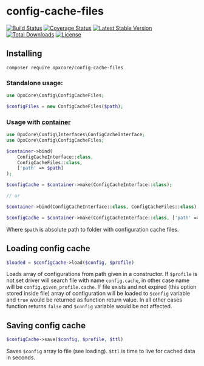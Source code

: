 # config-cache-files

[![Build Status](https://travis-ci.com/opxcore/config-cache-files.svg?branch=main)](https://travis-ci.com/opxcore/config-cache-files)
[![Coverage Status](https://coveralls.io/repos/github/opxcore/config-cache-files/badge.svg)](https://coveralls.io/github/opxcore/config-cache-files)
[![Latest Stable Version](https://poser.pugx.org/opxcore/config-cache-files/v/stable)](https://packagist.org/packages/opxcore/config-cache-files)
[![Total Downloads](https://poser.pugx.org/opxcore/config-cache-files/downloads)](https://packagist.org/packages/opxcore/config-cache-files)
[![License](https://poser.pugx.org/opxcore/config-cache-files/license)](https://packagist.org/packages/opxcore/config-cache-files)

## Installing

```shell
composer require opxcore/config-cache-files
```

### Standalone usage:

```php
use OpxCore\Config\ConfigCacheFiles;

$configFiles = new ConfigCacheFiles($path);
```

### Usage with [container](https://github.com/opxcore/container)

```php
use OpxCore\Config\Interfaces\ConfigCacheInterface;
use OpxCore\Config\ConfigCacheFiles;

$container->bind(
    ConfigCacheInterface::class, 
    ConfigCacheFiles::class, 
    ['path' => $path]
);

$configCache = $container->make(ConfigCacheInterface::class);

// or

$container->bind(ConfigCacheInterface::class, ConfigCacheFiles::class);

$configCache = $container->make(ConfigCacheInterface::class, ['path' => $path]);
```

Where `$path` is absolute path to folder with configuration cache files.

## Loading config cache

```php
$loaded = $configCache->load($config, $profile)
```

Loads array of configurations from path given in a constructor. If `$profile` is not set driver will search file with
name `config.cache`, in other case name will be `config.given_profile.cache`. If file exists and not expired (this
option stored inside file) array of configuration will be loaded to `$config` variable and `true` would be returned as
function return value. In all other cases function returns `false` and `$config` variable would be not affected.

## Saving config cache

```php
$configCache->save($config, $profile, $ttl)
```

Saves `$config` array lo file (see loading). `$ttl` is time to live for cached data in seconds.
